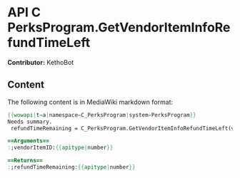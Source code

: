 # API C PerksProgram.GetVendorItemInfoRefundTimeLeft

**Contributor:** KethoBot

## Content

The following content is in MediaWiki markdown format:

```mediawiki
{{wowapi|t=a|namespace=C_PerksProgram|system=PerksProgram}}
Needs summary.
 refundTimeRemaining = C_PerksProgram.GetVendorItemInfoRefundTimeLeft(vendorItemID)

==Arguments==
:;vendorItemID:{{apitype|number}}

==Returns==
:;refundTimeRemaining:{{apitype|number}}
```